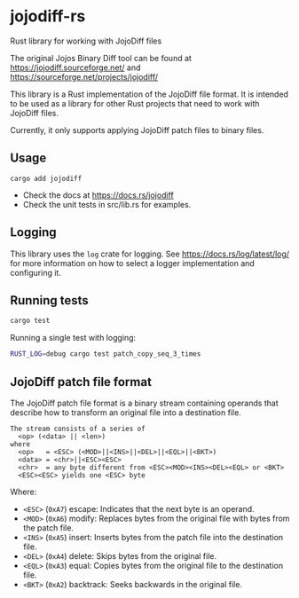 # jojodiff-rs

Rust library for working with JojoDiff files

The original Jojos Binary Diff tool can be found at https://jojodiff.sourceforge.net/
and https://sourceforge.net/projects/jojodiff/

This library is a Rust implementation of the JojoDiff file format. It is intended to be used as a library for other Rust
projects that need to work with JojoDiff files.

Currently, it only supports applying JojoDiff patch files to binary files.

## Usage

```
cargo add jojodiff
```

* Check the docs at https://docs.rs/jojodiff
* Check the unit tests in src/lib.rs for examples.

## Logging

This library uses the `log` crate for logging. See https://docs.rs/log/latest/log/ for more information on how to select
a logger implementation and configuring it.

## Running tests

```sh
cargo test
```

Running a single test with logging:

```sh
RUST_LOG=debug cargo test patch_copy_seq_3_times
```

## JojoDiff patch file format

The JojoDiff patch file format is a binary stream containing operands that describe how to transform an original file
into a destination file.

```
The stream consists of a series of
  <op> (<data> || <len>)
where
  <op>   = <ESC> (<MOD>||<INS>||<DEL>||<EQL>||<BKT>)
  <data> = <chr>||<ESC><ESC>
  <chr>  = any byte different from <ESC><MOD><INS><DEL><EQL> or <BKT>
  <ESC><ESC> yields one <ESC> byte
```

Where:

* `<ESC>` (`0xA7`) escape: Indicates that the next byte is an operand.
* `<MOD>` (`0xA6`) modify: Replaces bytes from the original file with bytes from the patch file.
* `<INS>` (`0xA5`) insert: Inserts bytes from the patch file into the destination file.
* `<DEL>` (`0xA4`) delete: Skips bytes from the original file.
* `<EQL>` (`0xA3`) equal: Copies bytes from the original file to the destination file.
* `<BKT>` (`0xA2`) backtrack: Seeks backwards in the original file.

